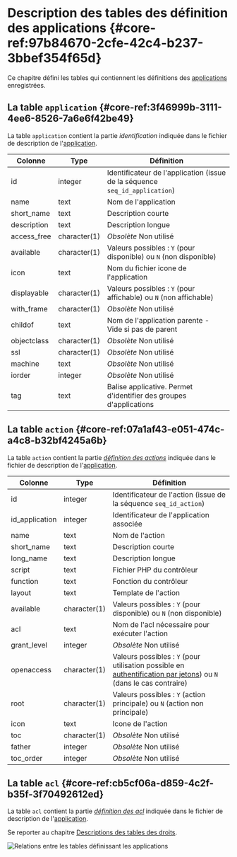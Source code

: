 # Description des tables des définition des applications {#core-ref:97b84670-2cfe-42c4-b237-3bbef354f65d}

Ce chapitre défini les tables qui contiennent les définitions des
[applications][appact] enregistrées. 

## La table `application` {#core-ref:3f46999b-3111-4ee6-8526-7a6e6f42be49}

La table `application` contient la partie _identification_ indiquée dans le fichier de
description de l'[application][app].

|   Colonne   |     Type     |                                  Définition                                 |
| ----------- | ------------ | --------------------------------------------------------------------------- |
| id          | integer      | Identificateur de l'application (issue de la séquence `seq_id_application`) |
| name        | text         | Nom de l'application                                                        |
| short_name  | text         | Description courte                                                          |
| description | text         | Description longue                                                          |
| access_free | character(1) | *Obsolète* Non utilisé                                                      |
| available   | character(1) | Valeurs possibles : `Y` (pour disponible) ou `N` (non disponible)           |
| icon        | text         | Nom du fichier icone de l'application                                       |
| displayable | character(1) | Valeurs possibles : `Y` (pour affichable) ou `N` (non affichable)           |
| with_frame  | character(1) | *Obsolète* Non utilisé                                                      |
| childof     | text         | Nom de l'application parente - Vide si pas de parent                        |
| objectclass | character(1) | *Obsolète* Non utilisé                                                      |
| ssl         | character(1) | *Obsolète* Non utilisé                                                      |
| machine     | text         | *Obsolète* Non utilisé                                                      |
| iorder      | integer      | *Obsolète* Non utilisé                                                      |
| tag         | text         | Balise applicative. Permet d'identifier des groupes d'applications          |

## La table `action` {#core-ref:07a1af43-e051-474c-a4c8-b32bf4245a6b}

La table `action` contient la partie [_définition des actions_][action] indiquée
dans le fichier de description de l'[application][app].




|    Colonne     |     Type     |                                                            Définition                                                           |
| -------------- | ------------ | ------------------------------------------------------------------------------------------------------------------------------- |
| id             | integer      | Identificateur de l'action (issue de la séquence `seq_id_action`)                                                               |
| id_application | integer      | Identificateur de l'application associée                                                                                        |
| name           | text         | Nom de l'action                                                                                                                 |
| short_name     | text         | Description courte                                                                                                              |
| long_name      | text         | Description longue                                                                                                              |
| script         | text         | Fichier PHP du contrôleur                                                                                                       |
| function       | text         | Fonction du contrôleur                                                                                                          |
| layout         | text         | Template de l'action                                                                                                            |
| available      | character(1) | Valeurs possibles : `Y` (pour disponible) ou `N` (non disponible)                                                               |
| acl            | text         | Nom de l'acl nécessaire pour exécuter l'action                                                                                  |
| grant_level    | integer      | *Obsolète* Non utilisé                                                                                                          |
| openaccess     | character(1) | Valeurs possibles : `Y` (pour utilisation possible en [authentification par jetons][openaccess]) ou `N` (dans le cas contraire) |
| root           | character(1) | Valeurs possibles : `Y` (action principale) ou `N` (action non principale)                                                      |
| icon           | text         | Icone de l'action                                                                                                               |
| toc            | character(1) | *Obsolète* Non utilisé                                                                                                          |
| father         | integer      | *Obsolète* Non utilisé                                                                                                          |
| toc_order      | integer      | *Obsolète* Non utilisé                                                                                                          |

## La table `acl` {#core-ref:cb5cf06a-d859-4c2f-b35f-3f70492612ed}

La table `acl` contient la partie [_définition des acl_][acls] indiquée
dans le fichier de description de l'[application][app].

Se reporter au chapitre  [Descriptions des tables des droits][dbacl].

![ Relations entre les tables définissant les applications ](dbapp.png)



<!-- links -->
[appact]:           #core-ref:b26f57fe-4d75-4d5f-a50e-129028b379ed "Applications et action"
[app]:              #core-ref:395f44f1-6699-4ad8-b525-31e65e9b6efb "Écrire une application"
[action]:           #core-ref:e67d8aeb-939c-46e3-9be8-6fc3ba75ebc2 "Écrire une action"
[openaccess]:       #core-ref:9edc8f2e-6929-11e2-8610-0021e9fffec1 "Authentification par jetons"
[dbacl]:            #core-ref:c7caa985-3b34-4abd-8ffa-2e7110718efc "Table acl"
[acls]:             #core-ref:a98b72ea-c063-4907-abc4-e5171ab55e59 "Les droits applicatifs"